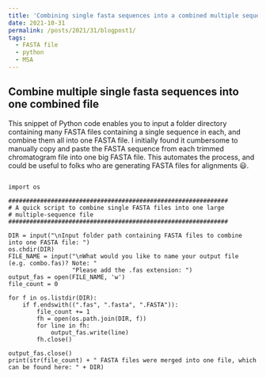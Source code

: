 ```yaml
---
title: 'Combining single fasta sequences into a combined multiple sequence alignment file'
date: 2021-10-31
permalink: /posts/2021/31/blogpost1/
tags:
  - FASTA file
  - python
  - MSA
---
```


## Combine multiple single fasta sequences into one combined file

This snippet of Python code enables you to input a folder directory containing many FASTA files containing a single sequence in each, and combine them all into one FASTA file. I initially found it cumbersome to manually copy and paste the FASTA sequence from each trimmed chromatogram file into one big FASTA file. This automates the process, and could be useful to folks who are generating FASTA files for alignments 😃.

```{python}

import os

##############################################################
# A quick script to combine single FASTA files into one large
# multiple-sequence file
##############################################################

DIR = input("\nInput folder path containing FASTA files to combine into one FASTA file: ")
os.chdir(DIR)
FILE_NAME = input("\nWhat would you like to name your output file (e.g. combo.fas)? Note: "
                  "Please add the .fas extension: ")
output_fas = open(FILE_NAME, 'w')
file_count = 0

for f in os.listdir(DIR):
    if f.endswith((".fas", ".fasta", ".FASTA")):
        file_count += 1
        fh = open(os.path.join(DIR, f))
        for line in fh:
            output_fas.write(line)
        fh.close()

output_fas.close()
print(str(file_count) + " FASTA files were merged into one file, which can be found here: " + DIR)

```
